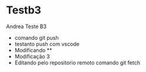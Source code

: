 # Testb3
Andrea Teste B3
* comando git push
* testanto push com vscode
* Modificando **
* Modificação 3
* Editando pelo repositorio remoto
comando git fetch
